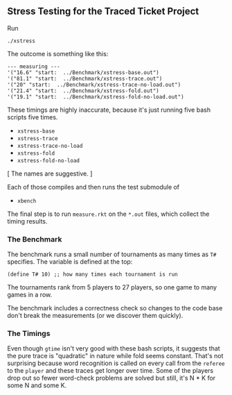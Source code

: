 ## Stress Testing for the Traced Ticket Project

Run 

```
./xstress
```

The outcome is something like this:

```
--- measuring ---
'("16.6" "start:  ../Benchmark/xstress-base.out")
'("81.1" "start:  ../Benchmark/xstress-trace.out")
'("20" "start:  ../Benchmark/xstress-trace-no-load.out")
'("21.4" "start:  ../Benchmark/xstress-fold.out")
'("19.1" "start:  ../Benchmark/xstress-fold-no-load.out")
```

These timings are highly inaccurate, because it's just running five bash scripts five times.

- `xstress-base`
- `xstress-trace`
- `xstress-trace-no-load`
- `xstress-fold`
- `xstress-fold-no-load`

[ The names are suggestive. ]

Each of those compiles and then runs the test submodule of

- `xbench`

The final step is to run `measure.rkt` on the `*.out` files, which
collect the timing results. 

### The Benchmark

The benchmark runs a small number of tournaments as many times as `T#`
specifies. The variable is defined at the top:


```
(define T# 10) ;; how many times each tournament is run 
```

The tournaments rank from 5 players to 27 players, so one game to many
games in a row.

The benchmark includes a correctness check so changes to the code base
don't break the measurements (or we discover them quickly).


### The Timings

Even though `gtime` isn't very good with these bash scripts, it
suggests that the pure trace is "quadratic" in nature while fold seems
constant. That's not surprising because word recognition is called on
every call from the `referee` to the `player` and these traces get
longer over time.  Some of the players drop out so fewer word-check
problems are solved but still, it's N * K for some N and some K.
